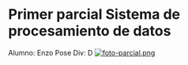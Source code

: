 # Primer parcial Sistema de procesamiento de datos 
Alumno: Enzo Pose
Div: D
[![foto-parcial.png](https://i.postimg.cc/8zHnk0R3/foto-parcial.png)](https://postimg.cc/BjjCMNwc)
